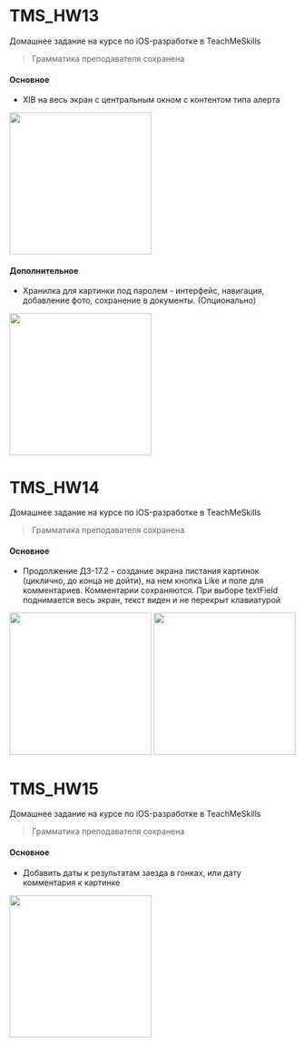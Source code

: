 # TMS_HW13
Домашнее задание на курсе по iOS-разработке в TeachMeSkills
> Грамматика преподавателя сохранена

#### Основное
- XIB на весь экран с центральным окном с контентом типа алерта

<img src="https://user-images.githubusercontent.com/44808549/139904484-fe1b04e6-1f78-4dd8-8bfb-caf62f6b9f5b.png" width="250" />

#### Дополнительное
- Хранилка для картинки под паролем - интерфейс, навигация, добавление фото, сохранение в документы. (Опционально)

<img src="https://user-images.githubusercontent.com/44808549/139904721-98315f80-7264-4567-b7bb-2e04e47deb5b.png" width="250" />

# TMS_HW14
Домашнее задание на курсе по iOS-разработке в TeachMeSkills
> Грамматика преподавателя сохранена

#### Основное
- Продолжение ДЗ-17.2 - создание экрана листания картинок (циклично, до конца не дойти), на нем кнопка Like и поле для комментариев. Комментарии сохраняются. При выборе textField поднимается весь экран, текст виден и не перекрыт клавиатурой

<p align="center">
  <img src="https://user-images.githubusercontent.com/44808549/139905896-fe36e049-d712-466b-8ea2-87e0077d7666.png" width="250" />                                                                                                               
  <img src="https://user-images.githubusercontent.com/44808549/139905919-bb49f030-afe5-466e-94f8-d93961cb9d7f.png" width="250" />                                                                                                                     
</p>

# TMS_HW15
Домашнее задание на курсе по iOS-разработке в TeachMeSkills
> Грамматика преподавателя сохранена

#### Основное
- Добавить даты к результатам заезда в гонках, или дату комментария к картинке

<img src="https://user-images.githubusercontent.com/44808549/139909677-d6bde298-0f45-4168-b75b-54dbbe985246.png" width="250" />
